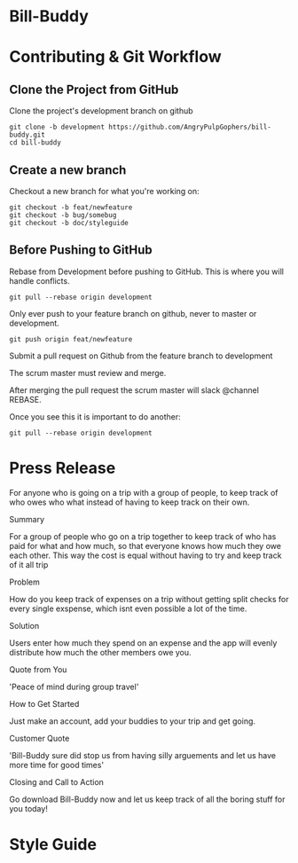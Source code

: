 # Bill-Buddy

# Contributing & Git Workflow

## Clone the Project from GitHub

Clone the project's development branch on github

```
git clone -b development https://github.com/AngryPulpGophers/bill-buddy.git
cd bill-buddy
```

## Create a new branch

Checkout a new branch for what you're working on:
```
git checkout -b feat/newfeature
git checkout -b bug/somebug
git checkout -b doc/styleguide
```

## Before Pushing to GitHub

Rebase from Development before pushing to GitHub. This is where you will handle conflicts.

```
git pull --rebase origin development
```

Only ever push to your feature branch on github, never to master or development.
```
git push origin feat/newfeature
```

Submit a pull request on Github from the feature branch to development

The scrum master must review and merge.

After merging the pull request the scrum master will slack @channel REBASE.

Once you see this it is important to do another: 

```
git pull --rebase origin development
```
  
# Press Release

For anyone who is going on a trip with a group of people, to keep track of who owes who what instead of having to keep track on their own.

Summary

For a group of people who go on a trip together to keep track of who has paid for what and how much, so that everyone knows how much they owe each other. This way the cost is equal without having to try and keep track of it all trip

Problem

How do you keep track of expenses on a trip without getting split checks for every single exspense, which isnt even possible a lot of the time.

Solution

Users enter how much they spend on an expense and the app will evenly distribute how much the other members owe you.

Quote from You

'Peace of mind during group travel'

How to Get Started

Just make an account, add your buddies to your trip and get going.

Customer Quote

'Bill-Buddy sure did stop us from having silly arguements and let us have more time for good times'

Closing and Call to Action

Go download Bill-Buddy now and let us keep track of all the boring stuff for you today!

# Style Guide
